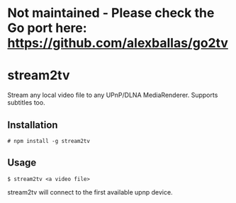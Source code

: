 # Not maintained - Please check the Go port here: https://github.com/alexballas/go2tv

# stream2tv
Stream any local video file to any UPnP/DLNA MediaRenderer. Supports subtitles too.

## Installation
```
# npm install -g stream2tv
```
## Usage
```
$ stream2tv <a video file>
```
stream2tv will connect to the first available upnp device.
